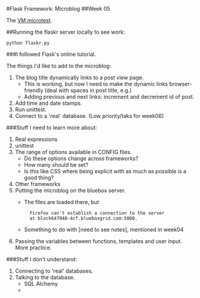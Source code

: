 #Flask Framework: Microblog
##Week 05


The [VM microtest](http://block647048-4cf.blueboxgrid.com:5000/).

##Running the flaskr server locally to see work:
    
    python flaskr.py

###I followed Flask's online tutorial. 

The things I'd like to add to the microblog:

1. The blog title dynamically links to a post view page.
	- This is working, but now I need to make the dynamic links browser-friendly (deal with spaces in post title, e.g.)
	- Adding previous and next links: increment and decrement id of post.
2. Add time and date stamps.
3. Run unittest.
4. Connect to a 'real' database. (Low priority/taks for week06)

###Stuff I need to learn more about:

1. Real expressions
2. unittest
3. The range of options available in CONFIG files.
	+ Do these options change across frameworks?
	+ How many should be set? 
	+ Is this like CSS where being explicit with as much as possible is a good thing?
4. Other frameworks
5. Putting the microblog on the bluebox server.
	+ The files are loaded there, but 
			
			Firefox can't establish a connection to the server 
			at block647048-4cf.blueboxgrid.com:5000.

	+ Something to do with [need to see notes], mentioned in week04
6. Passing the variables between functions, templates and user input. More practice.

###Stuff I don't understand:
1. Connecting to 'real' databases.
2. Talking to the database. 
	- SQL Alchemy
	- 